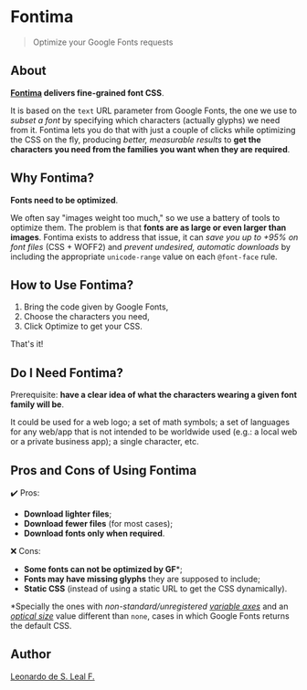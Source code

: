 # Fontima

>Optimize your Google Fonts requests

## About

**[Fontima](https://fontima.com/) delivers fine-grained font CSS**.

It is based on the `text` URL parameter from Google Fonts, the one we use to *subset a font* by specifying which characters (actually glyphs) we need from it. Fontima lets you do that with just a couple of clicks while optimizing the CSS on the fly, producing *better, measurable results*
to **get the characters you need from the families you want when they are required**.

## Why Fontima?

**Fonts need to be optimized**.

We often say "images weight too much," so we use a battery of tools to optimize them. The problem is that **fonts are as large or even larger than images**. Fontima exists to address that issue, it can *save you up to +95% on font files* (CSS + WOFF2) and *prevent undesired, automatic downloads* by including the appropriate `unicode-range` value on each `@font-face` rule.

## How to Use Fontima?

1. Bring the code given by Google Fonts,
1. Choose the characters you need,
1. Click Optimize to get your CSS.

That's it!

## Do I Need Fontima?

Prerequisite: **have a clear idea of what the characters wearing a given font family will be**.

It could be used for a web logo; a set of math symbols; a set of languages for any web/app that is not intended to be worldwide used (e.g.: a local web or a private business app); a single character, etc.

## Pros and Cons of Using Fontima

✔️ Pros:

- **Download lighter files**;
- **Download fewer files** (for most cases);
- **Download fonts only when required**.

❌ Cons:

- **Some fonts can not be optimized by GF**\*;
- **Fonts may have missing glyphs** they are supposed to include;
- **Static CSS** (instead of using a static URL to get the CSS dynamically).

\*Specially the ones with *non-standard/unregistered [variable axes](https://fonts.google.com/knowledge/glossary/axis_in_variable_fonts "Axis (in variable fonts)")* and an *[optical size](https://fonts.google.com/knowledge/glossary/optical_size_axis "Optical Size axis (opsz)")* value different than `none`, cases in which Google Fonts returns the default CSS.

## Author

[Leonardo de S. Leal F.](https://github.com/leodeslf "GitHub profile")
